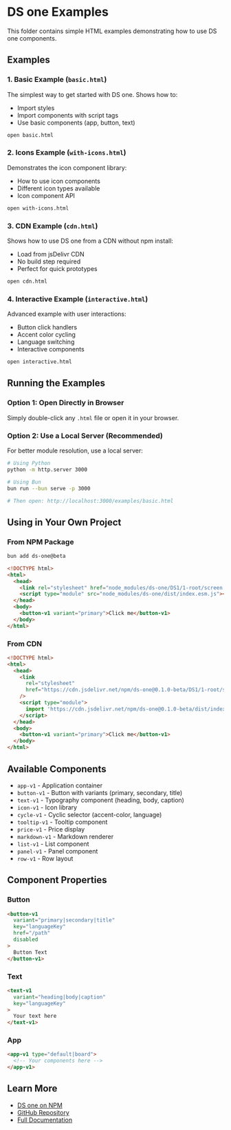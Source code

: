 # DS one Examples

This folder contains simple HTML examples demonstrating how to use DS one components.

## Examples

### 1. Basic Example (`basic.html`)

The simplest way to get started with DS one. Shows how to:
- Import styles
- Import components with script tags
- Use basic components (app, button, text)

```bash
open basic.html
```

### 2. Icons Example (`with-icons.html`)

Demonstrates the icon component library:
- How to use icon components
- Different icon types available
- Icon component API

```bash
open with-icons.html
```

### 3. CDN Example (`cdn.html`)

Shows how to use DS one from a CDN without npm install:
- Load from jsDelivr CDN
- No build step required
- Perfect for quick prototypes

```bash
open cdn.html
```

### 4. Interactive Example (`interactive.html`)

Advanced example with user interactions:
- Button click handlers
- Accent color cycling
- Language switching
- Interactive components

```bash
open interactive.html
```

## Running the Examples

### Option 1: Open Directly in Browser

Simply double-click any `.html` file or open it in your browser.

### Option 2: Use a Local Server (Recommended)

For better module resolution, use a local server:

```bash
# Using Python
python -m http.server 3000

# Using Bun
bun run --bun serve -p 3000

# Then open: http://localhost:3000/examples/basic.html
```

## Using in Your Own Project

### From NPM Package

```bash
bun add ds-one@beta
```

```html
<!DOCTYPE html>
<html>
  <head>
    <link rel="stylesheet" href="node_modules/ds-one/DS1/1-root/screen.css" />
    <script type="module" src="node_modules/ds-one/dist/index.esm.js"></script>
  </head>
  <body>
    <button-v1 variant="primary">Click me</button-v1>
  </body>
</html>
```

### From CDN

```html
<!DOCTYPE html>
<html>
  <head>
    <link 
      rel="stylesheet" 
      href="https://cdn.jsdelivr.net/npm/ds-one@0.1.0-beta/DS1/1-root/screen.css"
    />
    <script type="module">
      import 'https://cdn.jsdelivr.net/npm/ds-one@0.1.0-beta/dist/index.esm.js';
    </script>
  </head>
  <body>
    <button-v1 variant="primary">Click me</button-v1>
  </body>
</html>
```

## Available Components

- `app-v1` - Application container
- `button-v1` - Button with variants (primary, secondary, title)
- `text-v1` - Typography component (heading, body, caption)
- `icon-v1` - Icon library
- `cycle-v1` - Cyclic selector (accent-color, language)
- `tooltip-v1` - Tooltip component
- `price-v1` - Price display
- `markdown-v1` - Markdown renderer
- `list-v1` - List component
- `panel-v1` - Panel component
- `row-v1` - Row layout

## Component Properties

### Button

```html
<button-v1 
  variant="primary|secondary|title"
  key="languageKey"
  href="/path"
  disabled
>
  Button Text
</button-v1>
```

### Text

```html
<text-v1 
  variant="heading|body|caption"
  key="languageKey"
>
  Your text here
</text-v1>
```

### App

```html
<app-v1 type="default|board">
  <!-- Your components here -->
</app-v1>
```

## Learn More

- [DS one on NPM](https://www.npmjs.com/package/ds-one)
- [GitHub Repository](https://github.com/Jo4712/ds-one)
- [Full Documentation](../README.md)

